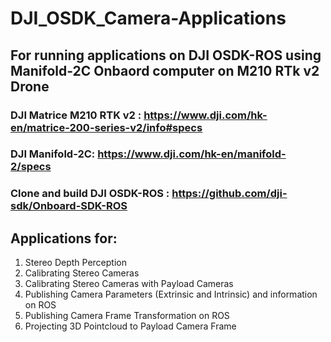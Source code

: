 # DJI_OSDK_Camera-Applications

## For running applications on DJI OSDK-ROS using Manifold-2C Onbaord computer on M210 RTk v2 Drone

### DJI Matrice M210 RTK v2 : https://www.dji.com/hk-en/matrice-200-series-v2/info#specs

### DJI Manifold-2C: https://www.dji.com/hk-en/manifold-2/specs

### Clone and build DJI OSDK-ROS : https://github.com/dji-sdk/Onboard-SDK-ROS 

## Applications for:

1. Stereo Depth Perception
2. Calibrating Stereo Cameras 
2. Calibrating Stereo Cameras with Payload Cameras
3. Publishing Camera Parameters (Extrinsic and Intrinsic) and information on ROS
4. Publishing Camera Frame Transformation on ROS
5. Projecting 3D Pointcloud to Payload Camera Frame
